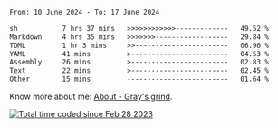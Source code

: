<!--START_SECTION:waka-->

```txt
From: 10 June 2024 - To: 17 June 2024

sh           7 hrs 37 mins   >>>>>>>>>>>>-------------   49.52 %
Markdown     4 hrs 35 mins   >>>>>>>------------------   29.84 %
TOML         1 hr 3 mins     >>-----------------------   06.90 %
YAML         41 mins         >------------------------   04.53 %
Assembly     26 mins         >------------------------   02.83 %
Text         22 mins         >------------------------   02.45 %
Other        15 mins         -------------------------   01.64 %
```

<!--END_SECTION:waka-->

<!-- [![grayxu's github stats](https://github-readme-stats.vercel.app/api?username=grayxu&count_private=true&show_icons=true)](https://github.com/grayxu) -->

Know more about me: [About - Gray's grind](https://www.grayxu.cn/).
<p align="left">
  <a href="https://wakatime.com/@c69eb31e-43a1-463f-8968-c3449e386f57"><img src="https://wakatime.com/badge/user/c69eb31e-43a1-463f-8968-c3449e386f57.svg" title="Total time coded since Feb 28 2023" /></a>
</p>

